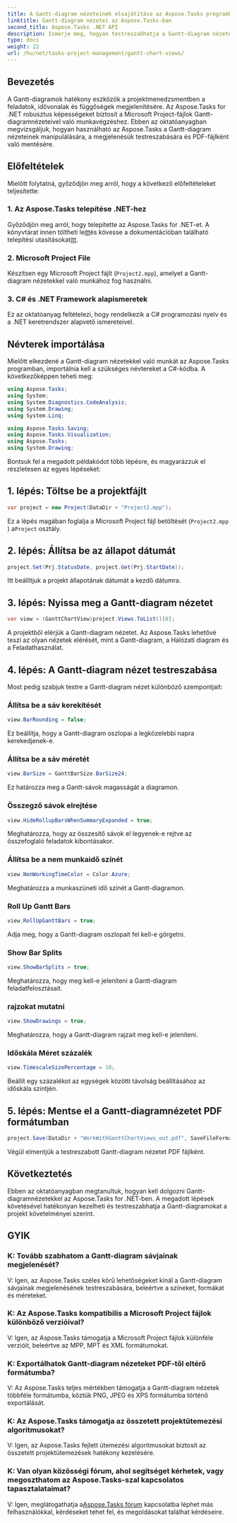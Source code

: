 ```yaml
---
title: A Gantt-diagram nézeteinek elsajátítása az Aspose.Tasks programban
linktitle: Gantt-diagram nézetei az Aspose.Tasks-ban
second_title: Aspose.Tasks .NET API
description: Ismerje meg, hogyan testreszabhatja a Gantt-diagram nézeteit a Microsoft Project fájlokban az Aspose.Tasks for .NET segítségével. Lépésről lépésre útmutató a hatékony projektmenedzsmenthez.
type: docs
weight: 22
url: /hu/net/tasks-project-management/gantt-chart-views/
---
```

## Bevezetés
A Gantt-diagramok hatékony eszközök a projektmenedzsmentben a feladatok, idővonalak és függőségek megjelenítésére. Az Aspose.Tasks for .NET robusztus képességeket biztosít a Microsoft Project-fájlok Gantt-diagramnézeteivel való munkavégzéshez. Ebben az oktatóanyagban megvizsgáljuk, hogyan használható az Aspose.Tasks a Gantt-diagram nézeteinek manipulálására, a megjelenésük testreszabására és PDF-fájlként való mentésére.
## Előfeltételek
Mielőtt folytatná, győződjön meg arról, hogy a következő előfeltételeket teljesítette:
### 1. Az Aspose.Tasks telepítése .NET-hez
 Győződjön meg arról, hogy telepítette az Aspose.Tasks for .NET-et. A könyvtárat innen töltheti le[itt](https://releases.aspose.com/tasks/net/)és kövesse a dokumentációban található telepítési utasításokat[itt](https://reference.aspose.com/tasks/net/).
### 2. Microsoft Project File
Készítsen egy Microsoft Project fájlt (`Project2.mpp`), amelyet a Gantt-diagram nézetekkel való munkához fog használni.
### 3. C# és .NET Framework alapismeretek
Ez az oktatóanyag feltételezi, hogy rendelkezik a C# programozási nyelv és a .NET keretrendszer alapvető ismereteivel.
## Névterek importálása
Mielőtt elkezdené a Gantt-diagram nézetekkel való munkát az Aspose.Tasks programban, importálnia kell a szükséges névtereket a C#-kódba. A következőképpen teheti meg:

```csharp
using Aspose.Tasks;
using System;
using System.Diagnostics.CodeAnalysis;
using System.Drawing;
using System.Linq;

using Aspose.Tasks.Saving;
using Aspose.Tasks.Visualization;
using Aspose.Tasks;
using System.Drawing;
```

Bontsuk fel a megadott példakódot több lépésre, és magyarázzuk el részletesen az egyes lépéseket:
## 1. lépés: Töltse be a projektfájlt
```csharp
var project = new Project(DataDir + "Project2.mpp");
```
Ez a lépés magában foglalja a Microsoft Project fájl betöltését (`Project2.mpp` ) a`Project` osztály.
## 2. lépés: Állítsa be az állapot dátumát
```csharp
project.Set(Prj.StatusDate, project.Get(Prj.StartDate));
```
Itt beállítjuk a projekt állapotának dátumát a kezdő dátumra.
## 3. lépés: Nyissa meg a Gantt-diagram nézetet
```csharp
var view = (GanttChartView)project.Views.ToList()[0];
```
A projektből elérjük a Gantt-diagram nézetet. Az Aspose.Tasks lehetővé teszi az olyan nézetek elérését, mint a Gantt-diagram, a Hálózati diagram és a Feladathasználat.
## 4. lépés: A Gantt-diagram nézet testreszabása
Most pedig szabjuk testre a Gantt-diagram nézet különböző szempontjait:
### Állítsa be a sáv kerekítését
```csharp
view.BarRounding = false;
```
Ez beállítja, hogy a Gantt-diagram oszlopai a legközelebbi napra kerekedjenek-e.
### Állítsa be a sáv méretét
```csharp
view.BarSize = GanttBarSize.BarSize24;
```
Ez határozza meg a Gantt-sávok magasságát a diagramon.
### Összegző sávok elrejtése
```csharp
view.HideRollupBarsWhenSummaryExpanded = true;
```
Meghatározza, hogy az összesítő sávok el legyenek-e rejtve az összefoglaló feladatok kibontásakor.
### Állítsa be a nem munkaidő színét
```csharp
view.NonWorkingTimeColor = Color.Azure;
```
Meghatározza a munkaszüneti idő színét a Gantt-diagramon.
### Roll Up Gantt Bars
```csharp
view.RollUpGanttBars = true;
```
Adja meg, hogy a Gantt-diagram oszlopait fel kell-e görgetni.
### Show Bar Splits
```csharp
view.ShowBarSplits = true;
```
Meghatározza, hogy meg kell-e jeleníteni a Gantt-diagram feladatfelosztásait.
### rajzokat mutatni
```csharp
view.ShowDrawings = true;
```
Meghatározza, hogy a Gantt-diagram rajzait meg kell-e jeleníteni.
### Időskála Méret százalék
```csharp
view.TimescaleSizePercentage = 10;
```
Beállít egy százalékot az egységek közötti távolság beállításához az időskála szintjén.
## 5. lépés: Mentse el a Gantt-diagramnézetet PDF formátumban
```csharp
project.Save(DataDir + "WorkWithGanttChartViews_out.pdf", SaveFileFormat.Pdf);
```
Végül elmentjük a testreszabott Gantt-diagram nézetet PDF fájlként.
## Következtetés
Ebben az oktatóanyagban megtanultuk, hogyan kell dolgozni Gantt-diagramnézetekkel az Aspose.Tasks for .NET-ben. A megadott lépések követésével hatékonyan kezelheti és testreszabhatja a Gantt-diagramokat a projekt követelményei szerint.
## GYIK
### K: Tovább szabhatom a Gantt-diagram sávjainak megjelenését?
V: Igen, az Aspose.Tasks széles körű lehetőségeket kínál a Gantt-diagram sávjainak megjelenésének testreszabására, beleértve a színeket, formákat és méreteket.
### K: Az Aspose.Tasks kompatibilis a Microsoft Project fájlok különböző verzióival?
V: Igen, az Aspose.Tasks támogatja a Microsoft Project fájlok különféle verzióit, beleértve az MPP, MPT és XML formátumokat.
### K: Exportálhatok Gantt-diagram nézeteket PDF-től eltérő formátumba?
V: Az Aspose.Tasks teljes mértékben támogatja a Gantt-diagram nézetek többféle formátumba, köztük PNG, JPEG és XPS formátumba történő exportálását.
### K: Az Aspose.Tasks támogatja az összetett projektütemezési algoritmusokat?
V: Igen, az Aspose.Tasks fejlett ütemezési algoritmusokat biztosít az összetett projektütemezések hatékony kezelésére.
### K: Van olyan közösségi fórum, ahol segítséget kérhetek, vagy megoszthatom az Aspose.Tasks-szal kapcsolatos tapasztalataimat?
 V: Igen, meglátogathatja a[Aspose.Tasks fórum](https://forum.aspose.com/c/tasks/15) kapcsolatba léphet más felhasználókkal, kérdéseket tehet fel, és megoldásokat találhat kérdéseire.